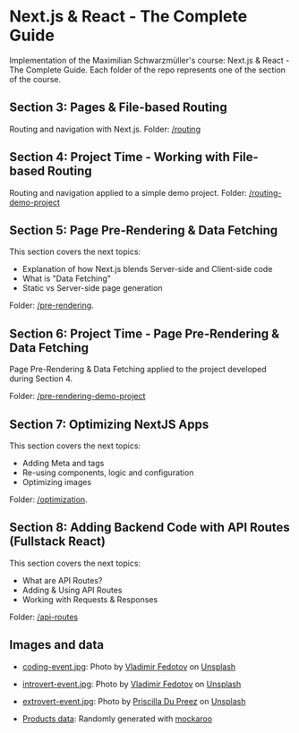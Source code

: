 # Next.js & React - The Complete Guide

Implementation of the Maximilian Schwarzmüller's course: Next.js & React - The Complete Guide. Each folder of the repo represents one of the section of the course.

## Section 3: Pages & File-based Routing

Routing and navigation with Next.js. Folder: [/routing](/routing)

## Section 4: Project Time - Working with File-based Routing

Routing and navigation applied to a simple demo project. Folder: [/routing-demo-project](/routing-demo-project)

## Section 5: Page Pre-Rendering & Data Fetching

This section covers the next topics:

- Explanation of how Next.js blends Server-side and Client-side code
- What is "Data Fetching"
- Static vs Server-side page generation

Folder: [/pre-rendering](/pre-rendering).

## Section 6: Project Time - Page Pre-Rendering & Data Fetching

Page Pre-Rendering & Data Fetching applied to the project developed during Section 4.

Folder: [/pre-rendering-demo-project](/pre-rendering-demo-project)

## Section 7: Optimizing NextJS Apps

This section covers the next topics:

- Adding Meta and <head> tags
- Re-using components, logic and configuration
- Optimizing images

Folder: [/optimization](/optimization).

## Section 8: Adding Backend Code with API Routes (Fullstack React)

This section covers the next topics:

- What are API Routes?
- Adding & Using API Routes
- Working with Requests & Responses

Folder: [/api-routes](/api-routes)

## Images and data

- [coding-event.jpg](/routing-demo-project/public/images/coding-event.jpg): Photo by <a href="https://unsplash.com/@fedotov_vs?utm_source=unsplash&utm_medium=referral&utm_content=creditCopyText">Vladimir Fedotov</a> on <a href="https://unsplash.com/s/photos/coding?utm_source=unsplash&utm_medium=referral&utm_content=creditCopyText">Unsplash</a>
- [introvert-event.jpg](/routing-demo-project/public/images/introvert-event.jpg): Photo by <a href="https://unsplash.com/@fedotov_vs?utm_source=unsplash&utm_medium=referral&utm_content=creditCopyText">Vladimir Fedotov</a> on <a href="https://unsplash.com/s/photos/introvert?utm_source=unsplash&utm_medium=referral&utm_content=creditCopyText">Unsplash</a>
- [extrovert-event.jpg](/routing-demo-project/public/images/extrovert-event.jpg): Photo by <a href="https://unsplash.com/@priscilladupreez?utm_source=unsplash&utm_medium=referral&utm_content=creditCopyText">Priscilla Du Preez</a> on <a href="https://unsplash.com/s/photos/friends?utm_source=unsplash&utm_medium=referral&utm_content=creditCopyText">Unsplash</a>

- [Products data](/pre-rendering/data/dummy-backend.json): Randomly generated with [mockaroo](https://www.mockaroo.com/)
